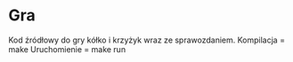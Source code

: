 # Gra
Kod źródłowy do gry kółko i krzyżyk wraz ze sprawozdaniem.
Kompilacja = make
Uruchomienie = make run
